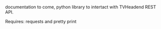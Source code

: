 documentation to come, python library to intertact with TVHeadend REST API. 


Requires: requests and pretty print

